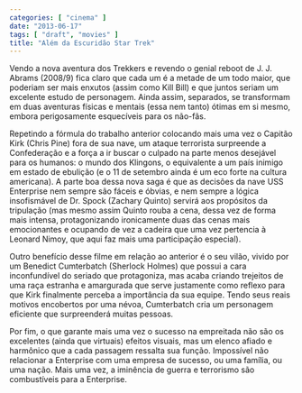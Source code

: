 ```yaml
---
categories: [ "cinema" ]
date: "2013-06-17"
tags: [ "draft", "movies" ]
title: "Além da Escuridão Star Trek"
---
```

Vendo a nova aventura dos Trekkers e revendo o genial reboot de
J. J. Abrams (2008/9) fica claro que cada um é a metade de um todo maior,
que poderiam ser mais enxutos (assim como Kill Bill) e que juntos seriam
um excelente estudo de personagem. Ainda assim, separados, se transformam
em duas aventuras físicas e mentais (essa nem tanto) ótimas em si mesmo,
embora perigosamente esquecíveis para os não-fãs.

Repetindo a fórmula do trabalho anterior colocando mais uma vez o
Capitão Kirk (Chris Pine) fora de sua nave, um ataque terrorista
surpreende a Confederação e a força a ir buscar o culpado na parte
menos desejável para os humanos: o mundo dos Klingons, o equivalente
a um país inimigo em estado de ebulição (e o 11 de setembro ainda é
um eco forte na cultura americana). A parte boa dessa nova saga é que
as decisões da nave USS Enterprise nem sempre são fáceis e óbvias, e
nem sempre a lógica insofismável de Dr. Spock (Zachary Quinto) servirá
aos propósitos da tripulação (mas mesmo assim Quinto rouba a cena,
dessa vez de forma mais intensa, protagonizando ironicamente duas das
cenas mais emocionantes e ocupando de vez a cadeira que uma vez pertencia
à Leonard Nimoy, que aqui faz mais uma participação especial).

Outro benefício desse filme em relação ao anterior é o seu vilão,
vivido por um Benedict Cumterbatch (Sherlock Holmes) que possui a cara
inconfundível do seriado que protagoniza, mas acaba criando trejeitos de
uma raça estranha e amargurada que serve justamente como reflexo para
que Kirk finalmente perceba a importância da sua equipe. Tendo seus
reais motivos encobertos por uma névoa, Cumterbatch cria um personagem
eficiente que surpreenderá muitas pessoas.

Por fim, o que garante mais uma vez o sucesso na empreitada não são os
excelentes (ainda que virtuais) efeitos visuais, mas um elenco afiado e
harmônico que a cada passagem ressalta sua função. Impossível não
relacionar a Enterprise com uma empresa de sucesso, ou uma família,
ou uma nação. Mais uma vez, a iminência de guerra e terrorismo são
combustíveis para a Enterprise.

